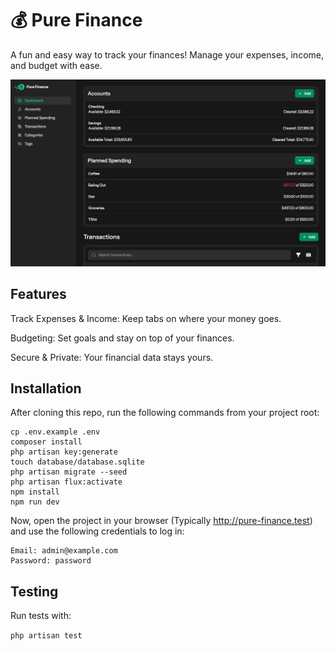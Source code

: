 # 💰 Pure Finance

A fun and easy way to track your finances! Manage your expenses, income, and budget with ease.

![Screenshot](screenshot.png)

## Features

Track Expenses & Income: Keep tabs on where your money goes.

Budgeting: Set goals and stay on top of your finances.

Secure & Private: Your financial data stays yours.

## Installation

After cloning this repo, run the following commands from your project root:

```
cp .env.example .env
composer install
php artisan key:generate
touch database/database.sqlite
php artisan migrate --seed
php artisan flux:activate
npm install
npm run dev
```

Now, open the project in your browser (Typically http://pure-finance.test) and use the following credentials to log in:

```
Email: admin@example.com
Password: password
```

## Testing

Run tests with:

`php artisan test`